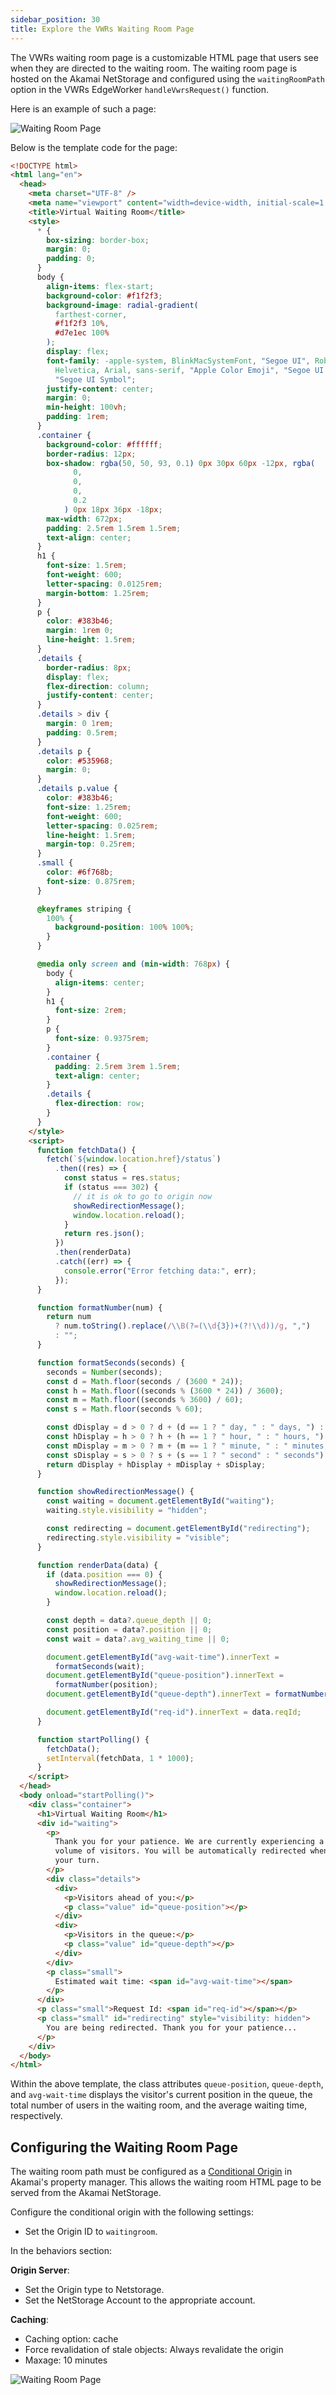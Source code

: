 ```yaml
---
sidebar_position: 30
title: Explore the VWRs Waiting Room Page
---
```


The VWRs waiting room page is a customizable HTML page that users see when they are directed to the waiting room. The waiting room page is hosted on the Akamai NetStorage and configured using the `waitingRoomPath` option in the VWRs EdgeWorker `handleVwrsRequest()` function.

Here is an example of such a page:

![Waiting Room Page](../../../../static/img/photoniq/vwr/vwr-activity.jpg)

Below is the template code for the page:
```html
<!DOCTYPE html>
<html lang="en">
  <head>
    <meta charset="UTF-8" />
    <meta name="viewport" content="width=device-width, initial-scale=1.0" />
    <title>Virtual Waiting Room</title>
    <style>
      * {
        box-sizing: border-box;
        margin: 0;
        padding: 0;
      }
      body {
        align-items: flex-start;
        background-color: #f1f2f3;
        background-image: radial-gradient(
          farthest-corner,
          #f1f2f3 10%,
          #d7e1ec 100%
        );
        display: flex;
        font-family: -apple-system, BlinkMacSystemFont, "Segoe UI", Roboto,
          Helvetica, Arial, sans-serif, "Apple Color Emoji", "Segoe UI Emoji",
          "Segoe UI Symbol";
        justify-content: center;
        margin: 0;
        min-height: 100vh;
        padding: 1rem;
      }
      .container {
        background-color: #ffffff;
        border-radius: 12px;
        box-shadow: rgba(50, 50, 93, 0.1) 0px 30px 60px -12px, rgba(
              0,
              0,
              0,
              0.2
            ) 0px 18px 36px -18px;
        max-width: 672px;
        padding: 2.5rem 1.5rem 1.5rem;
        text-align: center;
      }
      h1 {
        font-size: 1.5rem;
        font-weight: 600;
        letter-spacing: 0.0125rem;
        margin-bottom: 1.25rem;
      }
      p {
        color: #383b46;
        margin: 1rem 0;
        line-height: 1.5rem;
      }
      .details {
        border-radius: 8px;
        display: flex;
        flex-direction: column;
        justify-content: center;
      }
      .details > div {
        margin: 0 1rem;
        padding: 0.5rem;
      }
      .details p {
        color: #535968;
        margin: 0;
      }
      .details p.value {
        color: #383b46;
        font-size: 1.25rem;
        font-weight: 600;
        letter-spacing: 0.025rem;
        line-height: 1.5rem;
        margin-top: 0.25rem;
      }
      .small {
        color: #6f768b;
        font-size: 0.875rem;
      }

      @keyframes striping {
        100% {
          background-position: 100% 100%;
        }
      }

      @media only screen and (min-width: 768px) {
        body {
          align-items: center;
        }
        h1 {
          font-size: 2rem;
        }
        p {
          font-size: 0.9375rem;
        }
        .container {
          padding: 2.5rem 3rem 1.5rem;
          text-align: center;
        }
        .details {
          flex-direction: row;
        }
      }
    </style>
    <script>
      function fetchData() {
        fetch(`${window.location.href}/status`)
          .then((res) => {
            const status = res.status;
            if (status === 302) {
              // it is ok to go to origin now
              showRedirectionMessage();
              window.location.reload();
            }
            return res.json();
          })
          .then(renderData)
          .catch((err) => {
            console.error("Error fetching data:", err);
          });
      }

      function formatNumber(num) {
        return num
          ? num.toString().replace(/\\B(?=(\\d{3})+(?!\\d))/g, ",")
          : "";
      }

      function formatSeconds(seconds) {
        seconds = Number(seconds);
        const d = Math.floor(seconds / (3600 * 24));
        const h = Math.floor((seconds % (3600 * 24)) / 3600);
        const m = Math.floor((seconds % 3600) / 60);
        const s = Math.floor(seconds % 60);

        const dDisplay = d > 0 ? d + (d == 1 ? " day, " : " days, ") : "";
        const hDisplay = h > 0 ? h + (h == 1 ? " hour, " : " hours, ") : "";
        const mDisplay = m > 0 ? m + (m == 1 ? " minute, " : " minutes, ") : "";
        const sDisplay = s > 0 ? s + (s == 1 ? " second" : " seconds") : "";
        return dDisplay + hDisplay + mDisplay + sDisplay;
      }

      function showRedirectionMessage() {
        const waiting = document.getElementById("waiting");
        waiting.style.visibility = "hidden";

        const redirecting = document.getElementById("redirecting");
        redirecting.style.visibility = "visible";
      }

      function renderData(data) {
        if (data.position === 0) {
          showRedirectionMessage();
          window.location.reload();
        }

        const depth = data?.queue_depth || 0;
        const position = data?.position || 0;
        const wait = data?.avg_waiting_time || 0;

        document.getElementById("avg-wait-time").innerText =
          formatSeconds(wait);
        document.getElementById("queue-position").innerText =
          formatNumber(position);
        document.getElementById("queue-depth").innerText = formatNumber(depth);

        document.getElementById("req-id").innerText = data.reqId;
      }

      function startPolling() {
        fetchData();
        setInterval(fetchData, 1 * 1000);
      }
    </script>
  </head>
  <body onload="startPolling()">
    <div class="container">
      <h1>Virtual Waiting Room</h1>
      <div id="waiting">
        <p>
          Thank you for your patience. We are currently experiencing a high
          volume of visitors. You will be automatically redirected when it is
          your turn.
        </p>
        <div class="details">
          <div>
            <p>Visitors ahead of you:</p>
            <p class="value" id="queue-position"></p>
          </div>
          <div>
            <p>Visitors in the queue:</p>
            <p class="value" id="queue-depth"></p>
          </div>
        </div>
        <p class="small">
          Estimated wait time: <span id="avg-wait-time"></span>
        </p>
      </div>
      <p class="small">Request Id: <span id="req-id"></span></p>
      <p class="small" id="redirecting" style="visibility: hidden">
        You are being redirected. Thank you for your patience...
      </p>
    </div>
  </body>
</html>
```

Within the above template, the class attributes `queue-position`, `queue-depth`, and `avg-wait-time` displays the visitor's current position in the queue, the total number of users in the waiting room, and the average waiting time, respectively.

## Configuring the Waiting Room Page

The waiting room path must be configured as a [Conditional Origin](https://techdocs.akamai.com/property-mgr/docs/conditional-origins) in Akamai's property manager. This allows the waiting room HTML page to be served from the Akamai NetStorage. 

Configure the conditional origin with the following settings:

- Set the Origin ID to `waitingroom`.

In the behaviors section:

  **Origin Server**:

  - Set the Origin type to Netstorage.
  - Set the NetStorage Account to the appropriate account.

  **Caching**:

  - Caching option: cache
  - Force revalidation of stale objects: Always revalidate the origin
  - Maxage: 10 minutes

![Waiting Room Page](../../../../static/img/photoniq/vwr/akamai-cond-origin.png)
